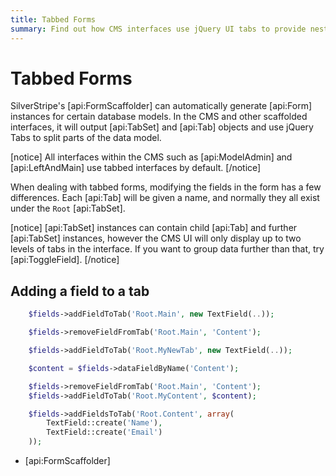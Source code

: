 ```yaml
---
title: Tabbed Forms
summary: Find out how CMS interfaces use jQuery UI tabs to provide nested FormFields.
---
```

# Tabbed Forms

SilverStripe's [api:FormScaffolder] can automatically generate [api:Form] instances for certain database models. In the
CMS and other scaffolded interfaces, it will output [api:TabSet] and [api:Tab] objects and use jQuery Tabs to split 
parts of the data model. 

[notice]
All interfaces within the CMS such as [api:ModelAdmin] and [api:LeftAndMain] use tabbed interfaces by default.
[/notice]

When dealing with tabbed forms, modifying the fields in the form has a few differences. Each [api:Tab] will be given a
name, and normally they all exist under the `Root` [api:TabSet].

[notice]
[api:TabSet] instances can contain child [api:Tab] and further [api:TabSet] instances, however the CMS UI will only 
display up to two levels of tabs in the interface. If you want to group data further than that, try [api:ToggleField].
[/notice]

## Adding a field to a tab

```php
	$fields->addFieldToTab('Root.Main', new TextField(..));

```
	
```php
	$fields->removeFieldFromTab('Root.Main', 'Content');

```

```php
	$fields->addFieldToTab('Root.MyNewTab', new TextField(..));

```

```php
	$content = $fields->dataFieldByName('Content');

	$fields->removeFieldFromTab('Root.Main', 'Content');
	$fields->addFieldToTab('Root.MyContent', $content);

```

```php
	$fields->addFieldsToTab('Root.Content', array(
		TextField::create('Name'),
		TextField::create('Email')
	));

```

* [api:FormScaffolder]
